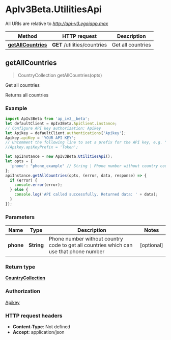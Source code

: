 # ApIv3Beta.UtilitiesApi

All URIs are relative to *http://api-v3.egoiapp.max*

Method | HTTP request | Description
------------- | ------------- | -------------
[**getAllCountries**](UtilitiesApi.md#getAllCountries) | **GET** /utilities/countries | Get all countries



## getAllCountries

> CountryCollection getAllCountries(opts)

Get all countries

Returns all countries

### Example

```javascript
import ApIv3Beta from 'ap_iv3__beta';
let defaultClient = ApIv3Beta.ApiClient.instance;
// Configure API key authorization: Apikey
let Apikey = defaultClient.authentications['Apikey'];
Apikey.apiKey = 'YOUR API KEY';
// Uncomment the following line to set a prefix for the API key, e.g. "Token" (defaults to null)
//Apikey.apiKeyPrefix = 'Token';

let apiInstance = new ApIv3Beta.UtilitiesApi();
let opts = {
  'phone': "phone_example" // String | Phone number without country code to get all countries which can use that phone number
};
apiInstance.getAllCountries(opts, (error, data, response) => {
  if (error) {
    console.error(error);
  } else {
    console.log('API called successfully. Returned data: ' + data);
  }
});
```

### Parameters


Name | Type | Description  | Notes
------------- | ------------- | ------------- | -------------
 **phone** | **String**| Phone number without country code to get all countries which can use that phone number | [optional] 

### Return type

[**CountryCollection**](CountryCollection.md)

### Authorization

[Apikey](../README.md#Apikey)

### HTTP request headers

- **Content-Type**: Not defined
- **Accept**: application/json


